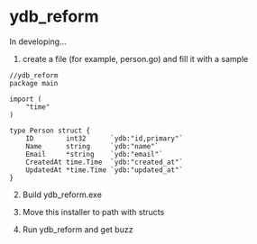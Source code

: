 # ydb_reform
In developing...

1) create a file (for example, person.go) and fill it with a sample

```
//ydb_reform
package main

import (
	"time"
)

type Person struct {
	ID        int32      `ydb:"id,primary"`
	Name      string     `ydb:"name"`
	Email     *string    `ydb:"email"`
	CreatedAt time.Time  `ydb:"created_at"`
	UpdatedAt *time.Time `ydb:"updated_at"`
}
```

2) Build ydb_reform.exe

3) Move this installer to path with structs

4) Run ydb_reform and get buzz
